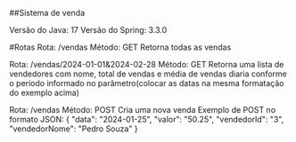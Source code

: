 ##Sistema de venda

Versão do Java: 17
Versão do Spring: 3.3.0

#Rotas
Rota: /vendas
Método: GET
Retorna todas as vendas

Rota: /vendas/2024-01-01&2024-02-28
Método: GET
Retorna uma lista de vendedores com nome, total de vendas e média de vendas diaria conforme o período informado no parâmetro(colocar as datas na mesma formatação do exemplo acima)

Rota: /vendas
Método: POST
Cria uma nova venda
Exemplo de POST no formato JSON:
{
    "data": "2024-01-25",
    "valor": "50.25",
    "vendedorId": "3",
    "vendedorNome": "Pedro Souza"
}